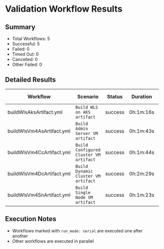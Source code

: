 # Validation Workflow Results

## Summary
- Total Workflows: 5
- Successful: 5
- Failed: 0
- Timed Out: 0
- Cancelled: 0
- Other Failed: 0

## Detailed Results

| Workflow | Scenario | Status | Duration | Run URL |
|----------|----------|---------|-----------|----------|
| buildWlsAksArtifact.yml | `Build WLS on AKS artifact` | success | 0h:1m:16s | [View Run](https://github.com/oracle/weblogic-azure/actions/runs/17338251373) |
| buildWlsVm4AsArtifact.yml | `Build Admin Server VM artifact` | success | 0h:1m:43s | [View Run](https://github.com/oracle/weblogic-azure/actions/runs/17338252210) |
| buildWlsVm4CcArtifact.yml | `Build Configured Cluster VM artifact` | success | 0h:1m:44s | [View Run](https://github.com/oracle/weblogic-azure/actions/runs/17338253034) |
| buildWlsVm4DcArtifact.yml | `Build Dynamic Cluster VM artifact` | success | 0h:2m:29s | [View Run](https://github.com/oracle/weblogic-azure/actions/runs/17338253924) |
| buildWlsVm4SnArtifact.yml | `Build Single Node VM artifact` | success | 0h:1m:23s | [View Run](https://github.com/oracle/weblogic-azure/actions/runs/17338255020) |


## Execution Notes
- Workflows marked with `run_mode: serial` are executed one after another
- Other workflows are executed in parallel
